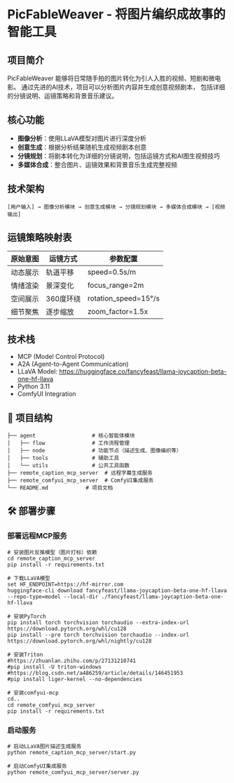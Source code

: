 # PicFableWeaver - 将图片编织成故事的智能工具

## 项目简介

PicFableWeaver 能够将日常随手拍的图片转化为引人入胜的视频、短剧和微电影。
通过先进的AI技术，项目可以分析图片内容并生成创意视频剧本，
包括详细的分镜说明、运镜策略和背景音乐建议。

## 核心功能

- **图像分析**：使用LLaVA模型对图片进行深度分析
- **创意生成**：根据分析结果随机生成视频剧本创意
- **分镜规划**：将剧本转化为详细的分镜说明，包括运镜方式和AI图生视频技巧
- **多媒体合成**：整合图片、运镜效果和背景音乐生成完整视频

## 技术架构

```
[用户输入] → 图像分析模块 → 创意生成模块 → 分镜规划模块 → 多媒体合成模块 → [视频输出]
```

## 运镜策略映射表

| 原始意图 | 运镜方式     | 参数配置             |
|----------|--------------|----------------------|
| 动态展示 | 轨道平移     | speed=0.5s/m        |
| 情绪渲染 | 景深变化     | focus_range=2m      |
| 空间展示 | 360度环绕   | rotation_speed=15°/s|
| 细节聚焦 | 逐步缩放     | zoom_factor=1.5x    |

## 技术栈

- MCP (Model Control Protocol)
- A2A (Agent-to-Agent Communication)
- LLaVA Model: https://huggingface.co/fancyfeast/llama-joycaption-beta-one-hf-llava
- Python 3.11
- ComfyUI Integration

## 📁 项目结构

```
├── agent                  # 核心智能体模块
│   ├── flow               # 工作流程管理
│   ├── node               # 功能节点（描述生成、图像编织等）
│   ├── tools              # 辅助工具
│   └── utils              # 公共工具函数
├── remote_caption_mcp_server  # 远程字幕生成服务
├── remote_comfyui_mcp_server  # ComfyUI集成服务
└── README.md            # 项目文档
```

## 🛠️ 部署步骤

### 部署远程MCP服务

```commandline
# 安装图片反推模型（图片打标）依赖
cd remote_caption_mcp_server
pip install -r requirements.txt

# 下载LLaVA模型
set HF_ENDPOINT=https://hf-mirror.com
huggingface-cli download fancyfeast/llama-joycaption-beta-one-hf-llava --repo-type=model --local-dir ./fancyfeast/llama-joycaption-beta-one-hf-llava

# 安装PyTorch
pip install torch torchvision torchaudio --extra-index-url https://download.pytorch.org/whl/cu128
pip install --pre torch torchvision torchaudio --index-url https://download.pytorch.org/whl/nightly/cu128

# 安装Triton
#https://zhuanlan.zhihu.com/p/27131210741
#pip install -U triton-windows
#https://blog.csdn.net/a486259/article/details/146451953
#pip install liger-kernel --no-dependencies

# 安装comfyui-mcp
cd..
cd remote_comfyui_mcp_server
pip install -r requirements.txt
```

### 启动服务

```commandline
# 启动LLaVA图片描述生成服务
python remote_caption_mcp_server/start.py

# 启动ComfyUI集成服务
python remote_comfyui_mcp_server/server.py
```

